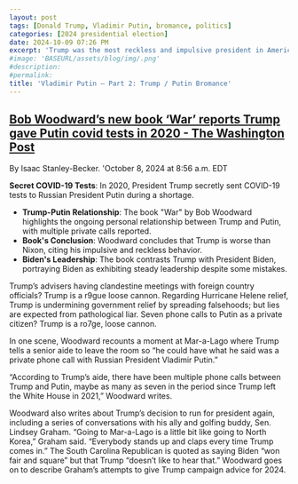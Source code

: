 ```yaml
---
layout: post
tags: [Donald Trump, Vladimir Putin, bromance, politics]
categories: [2024 presidential election]
date: 2024-10-09 07:26 PM
excerpt: 'Trump was the most reckless and impulsive president in American history and is demonstrating the very same character as a presidential candidate in 2024.'
#image: 'BASEURL/assets/blog/img/.png'
#description:
#permalink:
title: 'Vladimir Putin – Part 2: Trump / Putin Bromance'
---
```


## [Bob Woodward’s new book ‘War’ reports Trump gave Putin covid tests in 2020 - The Washington Post](https://www.washingtonpost.com/politics/2024/10/08/bob-woodward-new-book-war-trump-putin-biden/)

By Isaac Stanley-Becker. 'October 8, 2024 at 8:56 a.m. EDT

  **Secret COVID-19 Tests**: In 2020, President Trump secretly sent COVID-19 tests to Russian President Putin during a shortage.
- **Trump-Putin Relationship**: The book "War" by Bob Woodward highlights the ongoing personal relationship between Trump and Putin, with multiple private calls reported.
- **Book's Conclusion**: Woodward concludes that Trump is worse than Nixon, citing his impulsive and reckless behavior.
- **Biden's Leadership**: The book contrasts Trump with President Biden, portraying Biden as exhibiting steady leadership despite some mistakes.

Trump’s advisers having clandestine meetings with foreign country officials? Trump is a r9gue loose cannon. Regarding
Hurricane Helene relief, Trump is undermining government relief by spreading falsehoods; but lies are expected from pathological liar.
 Seven phone calls to Putin as a private citizen? Trump is a ro7ge, loose cannon.

In one scene, Woodward recounts a moment at Mar-a-Lago where Trump tells a senior aide to leave the room so “he
 could have what he said was a private phone call with Russian President Vladimir Putin.”

“According to Trump’s aide, there have been multiple phone calls between Trump and Putin, maybe as many as seven
in the period since Trump left the White House in 2021,” Woodward writes.

Woodward also writes about Trump’s decision to run for president again, including a series of conversations
with his ally and golfing buddy, Sen. Lindsey Graham. “Going to Mar-a-Lago is a little bit like going to North
Korea,” Graham said. “Everybody stands up and claps every time Trump comes in.” The South Carolina Republican
is quoted as saying Biden “won fair and square” but that Trump “doesn’t like to hear that.” Woodward goes on
to describe Graham’s attempts to give Trump campaign advice for 2024.
